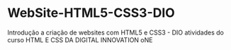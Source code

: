 # WebSite-HTML5-CSS3-DIO
Introdução a criação de websites com HTML5 e CSS3 - DIO
atividades do curso HTML E CSS DA DIGITAL INNOVATION oNE
